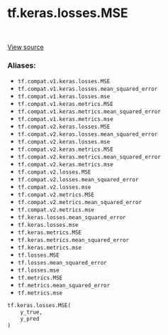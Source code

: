 <div itemscope itemtype="http://developers.google.com/ReferenceObject">
<meta itemprop="name" content="tf.keras.losses.MSE" />
<meta itemprop="path" content="Stable" />
</div>

# tf.keras.losses.MSE

<!-- Insert buttons -->

<table class="tfo-notebook-buttons tfo-api" align="left">
</table>

<a target="_blank" href="/code/stable/tensorflow/python/keras/losses.py">View source</a>



<!-- Start diff -->


### Aliases:

* `tf.compat.v1.keras.losses.MSE`
* `tf.compat.v1.keras.losses.mean_squared_error`
* `tf.compat.v1.keras.losses.mse`
* `tf.compat.v1.keras.metrics.MSE`
* `tf.compat.v1.keras.metrics.mean_squared_error`
* `tf.compat.v1.keras.metrics.mse`
* `tf.compat.v2.keras.losses.MSE`
* `tf.compat.v2.keras.losses.mean_squared_error`
* `tf.compat.v2.keras.losses.mse`
* `tf.compat.v2.keras.metrics.MSE`
* `tf.compat.v2.keras.metrics.mean_squared_error`
* `tf.compat.v2.keras.metrics.mse`
* `tf.compat.v2.losses.MSE`
* `tf.compat.v2.losses.mean_squared_error`
* `tf.compat.v2.losses.mse`
* `tf.compat.v2.metrics.MSE`
* `tf.compat.v2.metrics.mean_squared_error`
* `tf.compat.v2.metrics.mse`
* `tf.keras.losses.mean_squared_error`
* `tf.keras.losses.mse`
* `tf.keras.metrics.MSE`
* `tf.keras.metrics.mean_squared_error`
* `tf.keras.metrics.mse`
* `tf.losses.MSE`
* `tf.losses.mean_squared_error`
* `tf.losses.mse`
* `tf.metrics.MSE`
* `tf.metrics.mean_squared_error`
* `tf.metrics.mse`


``` python
tf.keras.losses.MSE(
    y_true,
    y_pred
)
```



<!-- Placeholder for "Used in" -->
